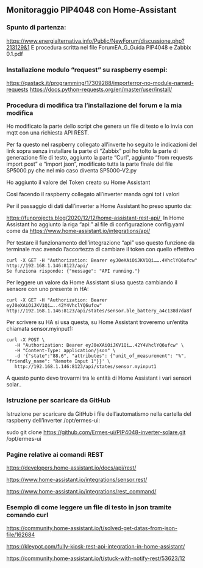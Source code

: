 <h2>Monitoraggio PIP4048 con Home-Assistant</h2> 

<h3>Spunto di partenza: </h3>

https://www.energialternativa.info/Public/NewForum/discussione.php?213129&1
E procedura scritta nel file ForumEA_G_Guida PIP4048 e Zabbix  0.1.pdf

<h3>Installazione modulo “request” su raspberry esempi:</h3>

https://qastack.it/programming/17309288/importerror-no-module-named-requests
https://docs.python-requests.org/en/master/user/install/

<h3>Procedura di modifica tra l’installazione del forum e la mia modifica</h3>

Ho modificato la parte dello script che genera un file di testo e lo invia con mqtt con una richiesta API REST.

Per fa questo nel raspberry collegato all’inverte ho seguito le indicazioni del link sopra senza installare la parte di “Zabbix” poi ho tolto la parte di generazione file di testo, aggiunto la parte “Curl”, aggiunto “from requests import post” e “import json”, modificato tutta la parte finale del file SP5000.py che nel mio caso diventa SP5000-V2.py 

Ho aggiunto il valore del Token creato su Home Assistant

Cosi facendo il raspberry collegato all’inverter manda ogni tot i valori 

Per il passaggio di dati dall’inverter a Home Assistant ho preso spunto da:

https://funprojects.blog/2020/12/12/home-assistant-rest-api/ 
In Home Assistant ho aggiunto la riga “api:” al file di configurazione config.yaml come da https://www.home-assistant.io/integrations/api/

Per testare il funzionamento dell’integrazione “api” uso questo funzione da terminale mac avendo l’accortezza di cambiare il token con quello effettivo
```
curl -X GET -H "Authorization: Bearer eyJ0eXAiOiJKV1Qi…….4VhclYQ6ufcw" http://192.168.1.146:8123/api/
Se funziona risponde: {"message": "API running."}
```
Per leggere un valore da Home Assistant si usa questa cambiando il sensore con uno presente in HA:
```
curl -X GET -H "Authorization: Bearer eyJ0eXAiOiJKV1Qi…..42Y4VhclYQ6ufcw" http://192.168.1.146:8123/api/states/sensor.ble_battery_a4c138d7da8f
```
Per scrivere su HA si usa questa, su Home Assistant troveremo un’entita chiamata sensor.myinput1:
```
curl -X POST \
   -H "Authorization: Bearer eyJ0eXAiOiJKV1Qi….42Y4VhclYQ6ufcw" \
   -H "Content-Type: application/json" \
   -d '{"state":"88.6", "attributes": {"unit_of_measurement": "%", "friendly_name": "Remote Input 1"}}' \
   http://192.168.1.146:8123/api/states/sensor.myinput1
```
A questo punto devo trovarmi tra le entità di Home Assistant i vari sensori solar..

<h3>Istruzione per scaricare da GitHub</h3>

Istruzione per scaricare da GitHub i file dell’automatismo nella cartella del raspberry dell’inverter /opt/ermes-ui:

sudo git clone https://github.com/Ermes-ui/PIP4048-inverter-solare.git /opt/ermes-ui

<h3>Pagine relative ai comandi REST</h3>

https://developers.home-assistant.io/docs/api/rest/

https://www.home-assistant.io/integrations/sensor.rest/

https://www.home-assistant.io/integrations/rest_command/


<h3>Esempio di come leggere un file di testo in json tramite comando curl</h3>

https://community.home-assistant.io/t/solved-get-datas-from-json-file/162684

https://kleypot.com/fully-kiosk-rest-api-integration-in-home-assistant/

https://community.home-assistant.io/t/stuck-with-notify-rest/53623/12

